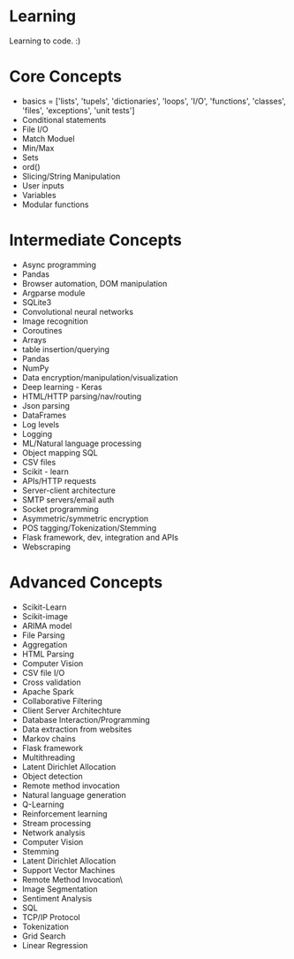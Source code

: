 # Learning  

Learning to code. :)

# Core Concepts  
- basics = ['lists', 'tupels', 'dictionaries', 'loops', 'I/O', 'functions', 'classes', 'files', 'exceptions', 'unit tests']
- Conditional statements
- File I/O
- Match Moduel
- Min/Max
- Sets
- ord()
- Slicing/String Manipulation
- User inputs
- Variables
- Modular functions

# Intermediate Concepts
- Async programming
- Pandas
- Browser automation, DOM manipulation
- Argparse module
- SQLite3
- Convolutional neural networks
- Image recognition
- Coroutines
- Arrays
- table insertion/querying
- Pandas
- NumPy
- Data encryption/manipulation/visualization
- Deep learning - Keras
- HTML/HTTP parsing/nav/routing
- Json parsing
- DataFrames
- Log levels
- Logging
- ML/Natural language processing
- Object mapping SQL
- CSV files
- Scikit - learn
- APIs/HTTP requests
- Server-client architecture
- SMTP servers/email auth
- Socket programming
- Asymmetric/symmetric encryption
- POS tagging/Tokenization/Stemming
- Flask framework, dev, integration and APIs
- Webscraping

# Advanced Concepts
- Scikit-Learn
- Scikit-image
- ARIMA model
- File Parsing
- Aggregation
- HTML Parsing
- Computer Vision
- CSV file I/O
- Cross validation
- Apache Spark
- Collaborative Filtering
- Client Server Architechture
- Database Interaction/Programming
- Data extraction from websites
- Markov chains
- Flask framework
- Multithreading
- Latent Dirichlet Allocation
- Object detection
- Remote method invocation
- Natural language generation
- Q-Learning
- Reinforcement learning
- Stream processing
- Network analysis
- Computer Vision
- Stemming
- Latent Dirichlet Allocation
- Support Vector Machines
- Remote Method Invocation\
- Image Segmentation
- Sentiment Analysis
- SQL
- TCP/IP Protocol
- Tokenization
- Grid Search
- Linear Regression

